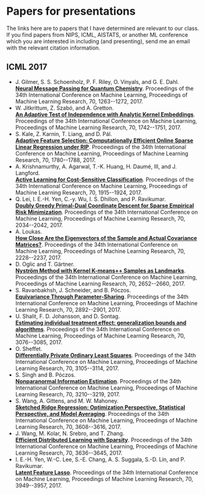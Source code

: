 # Papers for presentations

The links here are to papers that I have determined are relevant to our class. If you find papers from NIPS, ICML, AISTATS, or another ML conference which you are interested in including (and presenting), send me an email with the relevant citation information.

## ICML 2017

* J. Gilmer, S. S. Schoenholz, P. F. Riley, O. Vinyals, and G. E. Dahl.  
[**Neural Message Passing for Quantum Chemistry**](http://proceedings.mlr.press/v70/gilmer17a.html). Proceedings of the 34th International Conference on Machine Learning, Proceedings of Machine Learning Research, 70, 1263--1272, 2017.
* W. Jitkrittum, Z. Szabó, and A. Gretton.  
[**An Adaptive Test of Independence with Analytic Kernel Embeddings**](http://proceedings.mlr.press/v70/jitkrittum17a.html). Proceedings of the 34th International Conference on Machine Learning, Proceedings of Machine Learning Research, 70, 1742--1751, 2017.
* S. Kale, Z. Karnin, T. Liang, and D. Pál.  
[**Adaptive Feature Selection: Computationally Efficient Online Sparse Linear Regression under RIP**](http://proceedings.mlr.press/v70/kale17a.html). Proceedings of the 34th International Conference on Machine Learning, Proceedings of Machine Learning Research, 70, 1780--1788, 2017.
* A. Krishnamurthy, A. Agarwal, T.-K. Huang, H. Daumé, III, and J. Langford.  
[**Active Learning for Cost-Sensitive Classification**](http://proceedings.mlr.press/v70/krishnamurthy17a.html). Proceedings of the 34th International Conference on Machine Learning, Proceedings of Machine Learning Research, 70, 1915--1924, 2017.
* Q. Lei, I. E.-H. Yen, C.-y. Wu, I. S. Dhillon, and P. Ravikumar.  
[**Doubly Greedy Primal-Dual Coordinate Descent for Sparse Empirical Risk Minimization**](http://proceedings.mlr.press/v70/lei17b.html). Proceedings of the 34th International Conference on Machine Learning, Proceedings of Machine Learning Research, 70, 2034--2042, 2017.
* A. Loukas.  
[**How Close Are the Eigenvectors of the Sample and Actual Covariance Matrices?**](http://proceedings.mlr.press/v70/loukas17a.html). Proceedings of the 34th International Conference on Machine Learning, Proceedings of Machine Learning Research, 70, 2228--2237, 2017.
* D. Oglic and T. Gärtner.  
[**Nyström Method with Kernel K-means++ Samples as Landmarks**](http://proceedings.mlr.press/v70/oglic17a.html). Proceedings of the 34th International Conference on Machine Learning, Proceedings of Machine Learning Research, 70, 2652--2660, 2017.
* S. Ravanbakhsh, J. Schneider, and B. Póczos.  
[**Equivariance Through Parameter-Sharing**](http://proceedings.mlr.press/v70/ravanbakhsh17a.html). Proceedings of the 34th International Conference on Machine Learning, Proceedings of Machine Learning Research, 70, 2892--2901, 2017.
* U. Shalit, F. D. Johansson, and D. Sontag.  
[**Estimating individual treatment effect: generalization bounds and algorithms**](http://proceedings.mlr.press/v70/shalit17a.html). Proceedings of the 34th International Conference on Machine Learning, Proceedings of Machine Learning Research, 70, 3076--3085, 2017.
* O. Sheffet.  
[**Differentially Private Ordinary Least Squares**](http://proceedings.mlr.press/v70/sheffet17a.html). Proceedings of the 34th International Conference on Machine Learning, Proceedings of Machine Learning Research, 70, 3105--3114, 2017.
* S. Singh and B. Póczos.  
[**Nonparanormal Information Estimation**](http://proceedings.mlr.press/v70/singh17a.html). Proceedings of the 34th International Conference on Machine Learning, Proceedings of Machine Learning Research, 70, 3210--3219, 2017.
* S. Wang, A. Gittens, and M. W. Mahoney.  
[**Sketched Ridge Regression: Optimization Perspective, Statistical Perspective, and Model Averaging**](http://proceedings.mlr.press/v70/wang17c.html). Proceedings of the 34th International Conference on Machine Learning, Proceedings of Machine Learning Research, 70, 3608--3616, 2017.
* J. Wang, M. Kolar, N. Srebro, and T. Zhang.  
[**Efficient Distributed Learning with Sparsity**](http://proceedings.mlr.press/v70/wang17f.html). Proceedings of the 34th International Conference on Machine Learning, Proceedings of Machine Learning Research, 70, 3636--3645, 2017.
* I. E.-H. Yen, W.-C. Lee, S.-E. Chang, A. S. Suggala, S.-D. Lin, and P. Ravikumar.  
[**Latent Feature Lasso**](http://proceedings.mlr.press/v70/yen17a.html). Proceedings of the 34th International Conference on Machine Learning, Proceedings of Machine Learning Research, 70, 3949--3957, 2017.

